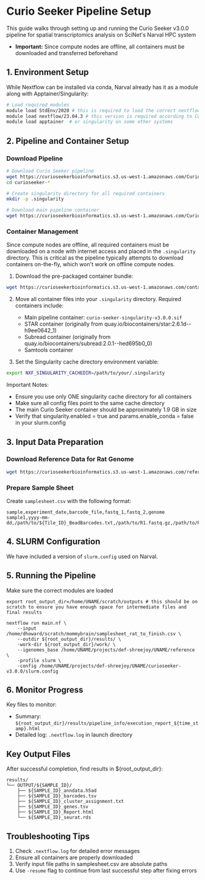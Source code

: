 # Curio Seeker Pipeline Setup 
This guide walks through setting up and running the Curio Seeker v3.0.0 pipeline for spatial transcriptomics analysis on SciNet's Narval HPC system

- **Important:** Since compute nodes are offline, all containers must be downloaded and transferred beforehand

## 1. Environment Setup
While Nextflow can be installed via conda, Narval already has it as a module along with Apptainer/Singularity:

```bash
# Load required modules
module load StdEnv/2020 # this is required to load the correct nextflow module
module load nextflow/23.04.3 # this version is required according to Curio's documentation
module load apptainer  # or singularity on some other systems
```

## 2. Pipeline and Container Setup

### Download Pipeline
```bash
# Download Curio Seeker pipeline
wget https://curioseekerbioinformatics.s3.us-west-1.amazonaws.com/CurioSeeker_v3.0.0/curioseeker-v3.0.0.tar.gz -O - | tar -xzf -
cd curioseeker-*

# Create singularity directory for all required containers
mkdir -p .singularity

# Download main pipeline container
wget https://curioseekerbioinformatics.s3.us-west-1.amazonaws.com/CurioSeeker_v3.0.0/curio-seeker-singularity-v3.0.0.sif -P .singularity/
```

### Container Management
Since compute nodes are offline, all required containers must be downloaded on a node with internet access and placed in the `.singularity` directory. This is critical as the pipeline typically attempts to download containers on-the-fly, which won't work on offline compute nodes.

1. Download the pre-packaged container bundle:
```bash
wget https://curioseekerbioinformatics.s3.us-west-1.amazonaws.com/containerImages/curioseeker-public-singularity-dec-2024.tar.gz -O - | tar -xzf -
```

2. Move all container files into your `.singularity` directory. Required containers include:
   - Main pipeline container: `curio-seeker-singularity-v3.0.0.sif`
   - STAR container (originally from quay.io/biocontainers/star:2.6.1d--h9ee0642_1)
   - Subread container (originally from quay.io/biocontainers/subread:2.0.1--hed695b0_0)
   - Samtools container

3. Set the Singularity cache directory environment variable:
```bash
export NXF_SINGULARITY_CACHEDIR=/path/to/your/.singularity
```

Important Notes:
- Ensure you use only ONE singularity cache directory for all containers
- Make sure all config files point to the same cache directory
- The main Curio Seeker container should be approximately 1.9 GB in size
- Verify that singularity.enabled = true and params.enable_conda = false in your slurm.config

## 3. Input Data Preparation

### Download Reference Data for Rat Genome
```bash
wget https://curioseekerbioinformatics.s3.us-west-1.amazonaws.com/references/Rattus_norvegicus.tar.gz -O - | tar -xzf -
```

### Prepare Sample Sheet
Create `samplesheet.csv` with the following format:
```csv
sample,experiment_date,barcode_file,fastq_1,fastq_2,genome
sample1,yyyy-mm-dd,/path/to/${Tile_ID}_BeadBarcodes.txt,/path/to/R1.fastq.gz,/path/to/R2.fastq.gz,mRatBN7.2
```

## 4. SLURM Configuration
We have included a version of `slurm.config` used on Narval.

## 5. Running the Pipeline
Make sure the correct modules are loaded
```
export root_output_dir=/home/UNAME/scratch/outputs # this should be on scratch to ensure you have enough space for intermediate files and final results

nextflow run main.nf \
    --input /home/dhoward/scratch/mommybrain/samplesheet_rat_to_finish.csv \
    --outdir ${root_output_dir}/results/ \
    -work-dir ${root_output_dir}/work/ \
    --igenomes_base /home/UNAME/projects/def-shreejoy/UNAME/reference \
    -profile slurm \
    -config /home/UNAME/projects/def-shreejoy/UNAME/curioseeker-v3.0.0/slurm.config
```

## 6. Monitor Progress
Key files to monitor:
- Summary: `${root_output_dir}/results/pipeline_info/execution_report_${time_stamp}.html`
- Detailed log: `.nextflow.log` in launch directory

## Key Output Files
After successful completion, find results in ${root_output_dir}:
```
results/
└── OUTPUT/${SAMPLE_ID}/
    ├── ${SAMPLE_ID}_anndata.h5ad
    ├── ${SAMPLE_ID}_barcodes.tsv
    ├── ${SAMPLE_ID}_cluster_assignment.txt
    ├── ${SAMPLE_ID}_genes.tsv
    ├── ${SAMPLE_ID}_Report.html
    └── ${SAMPLE_ID}_seurat.rds
```

## Troubleshooting Tips
1. Check `.nextflow.log` for detailed error messages
2. Ensure all containers are properly downloaded
3. Verify input file paths in samplesheet.csv are absolute paths
4. Use `-resume` flag to continue from last successful step after fixing errors
